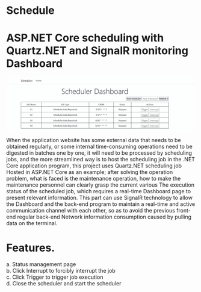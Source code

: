 # Schedule
# ASP.NET Core scheduling with Quartz.NET and SignalR monitoring Dashboard

![](https://github.com/prakashp282/Schedule/blob/master/Scheduler.gif)

When the application website has some external data that needs to be obtained regularly, or some internal time-consuming operations need to be digested in batches one by one, it will need to be processed by scheduling jobs, and the more streamlined way is to host the scheduling job in the .NET Core application program, this project uses Quartz.NET scheduling job Hosted in ASP.NET Core as an example; after solving the operation problem, what is faced is the maintenance operation, how to make the maintenance personnel can clearly grasp the current various The execution status of the scheduled job, which requires a real-time Dashboard page to present relevant information. This part can use SignalR technology to allow the Dashboard and the back-end program to maintain a real-time and active communication channel with each other, so as to avoid the previous front-end regular back-end Network information consumption caused by pulling data on the terminal.


# Features.
a. Status management page
<br>
b. Click Interrupt to forcibly interrupt the job
<br>
c. Click Trigger to trigger job execution
<br>
d. Close the scheduler and start the scheduler


